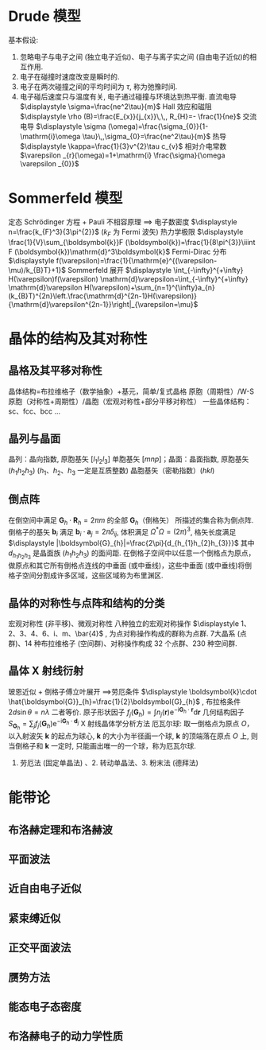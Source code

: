 # **Drude 模型**
基本假设:
1. 忽略电子与电子之间 (独立电子近似)、电子与离子实之间 (自由电子近似)的相互作用.
2. 电子在碰撞时速度改变是瞬时的.
3. 电子在两次碰撞之间的平均时间为 $\displaystyle \tau$, 称为弛豫时间.
4. 电子碰后速度只与温度有关, 电子通过碰撞与环境达到热平衡.
直流电导 $\displaystyle \sigma=\frac{ne^2\tau}{m}$ Hall 效应和磁阻 $\displaystyle \rho (B)=\frac{E_{x}}{j_{x}}\,\,, R_{H}=- \frac{1}{ne}$ 
交流电导 $\displaystyle \sigma (\omega)=\frac{\sigma_{0}}{1-\mathrm{i}\omega \tau}\,,\sigma_{0}=\frac{ne^2\tau}{m}$ 热导 $\displaystyle \kappa=\frac{1}{3}v^{2}\tau c_{v}$
相对介电常数 $\varepsilon _{r}(\omega)=1+\mathrm{i} \frac{\sigma}{\omega \varepsilon _{0}}$
# **Sommerfeld 模型** 
定态 Schrödinger 方程 + Pauli 不相容原理 $\displaystyle \implies$ 电子数密度 $\displaystyle n=\frac{k_{F}^3}{3\pi^{2}}$ ($\displaystyle k_{F}$ 为 Fermi 波矢)
热力学极限 $\displaystyle \frac{1}{V}\sum_{\boldsymbol{k}}F (\boldsymbol{k})=\frac{1}{8\pi^{3}}\iiint F (\boldsymbol{k})\mathrm{d}^3\boldsymbol{k}$
Fermi-Dirac 分布 $\displaystyle f(\varepsilon)=\frac{1}{\mathrm{e}^{(\varepsilon-\mu)/k_{B}T}+1}$
Sommerfeld 展开 $\displaystyle \int_{-\infty}^{+\infty} H(\varepsilon)f(\varepsilon) \mathrm{d}\varepsilon=\int_{-\infty}^{+\infty} \mathrm{d}\varepsilon H(\varepsilon)+\sum_{n=1}^{\infty}a_{n}(k_{B}T)^{2n}\left.\frac{\mathrm{d}^{2n-1}H(\varepsilon)}{\mathrm{d}\varepsilon^{2n-1}}\right|_{\varepsilon=\mu}$
# **晶体的结构及其对称性**
## 晶格及其平移对称性
晶体结构=布拉维格子（数学抽象）+基元，简单/复式晶格
原胞（周期性）/W-S 原胞（对称性+周期性）/晶胞（宏观对称性+部分平移对称性）
一些晶体结构：sc、fcc、bcc ...
## 晶列与晶面
晶列：晶向指数, 原胞基矢 $\displaystyle [l_{1}l_{2}l_{3}]$ 单胞基矢 $\displaystyle [mnp]$；晶面：晶面指数, 原胞基矢 $\displaystyle (h_{1}h_{2}h_{3})$ ($\displaystyle h_{1}、h_{2}、h_{3}$ 一定是互质整数) 晶胞基矢（密勒指数）$\displaystyle (hkl)$
## 倒点阵
在倒空间中满足 $\displaystyle \boldsymbol{G}_{h}\cdot \boldsymbol{R}_{h}=2\pi m$ 的全部 $\displaystyle \boldsymbol{G}_{h}$（倒格矢） 所描述的集合称为倒点阵.
倒格子的基矢 $\displaystyle \boldsymbol{b}_{i}$ 满足 $\displaystyle \boldsymbol{b}_{i}\cdot \boldsymbol{a}_{j}=2\pi \delta_{ij}$, 体积满足 $\displaystyle \Omega^*\Omega=(2\pi)^3$, 格矢长度满足 $\displaystyle |\boldsymbol{G}_{h}|=\frac{2\pi}{d_{h_{1}h_{2}h_{3}}}$ 其中 $\displaystyle d_{h_{1}h_{2}h_{3}}$ 是晶面族 $\displaystyle (h_{1}h_{2}h_{3})$ 的面间距.
在倒格子空间中以任意一个倒格点为原点，做原点和其它所有倒格点连线的中垂面 (或中垂线)，这些中垂面 (或中垂线)将倒格子空间分割成许多区域，这些区域称为布里渊区.
## 晶体的对称性与点阵和结构的分类
宏观对称性 (非平移)、微观对称性
八种独立的宏观对称操作 $\displaystyle 1、2、3、4、6、i、m、\bar{4}$ , 为点对称操作构成的群称为点群.
7大晶系 (点群)、14 种布拉维格子 (空间群)、对称操作构成 32 个点群、230 种空间群.
## 晶体 X 射线衍射
玻恩近似 + 倒格子傅立叶展开 $\displaystyle \implies$劳厄条件 $\displaystyle \boldsymbol{k}\cdot \hat{\boldsymbol{G}}_{h}=\frac{1}{2}\boldsymbol{G}_{h}$ , 布拉格条件 $\displaystyle 2d \sin \theta=n \lambda$ 二者等价.
原子形状因子 $\displaystyle f_{j}(\boldsymbol{G}_{h})=\int n_{j}(\boldsymbol{r})\mathrm{e}^{-\mathrm{i} \boldsymbol{G}_{h}\cdot \boldsymbol{r}}\mathrm{d}\boldsymbol{r}$
几何结构因子 $\displaystyle S_{\boldsymbol{G}_{h}}=\sum_{j}f_{j}(\boldsymbol{G}_{h})\mathrm{e}^{-\mathrm{i}\boldsymbol{G}_{h}\cdot \boldsymbol{d}_{j}}$
X 射线晶体学分析方法
厄瓦尔球: 取一倒格点为原点 $O$，以入射波矢 $\displaystyle \boldsymbol{k}$ 的起点为球心, $\boldsymbol{k}$ 的大小为半径画一个球,  $\displaystyle \boldsymbol{k}$ 的顶端落在原点 $O$ 上, 则当倒格子和 $\displaystyle \boldsymbol{k}$ 一定时, 只能画出唯一的一个球，称为厄瓦尔球.
1. 劳厄法 (固定单晶法) 、2. 转动单晶法、3. 粉末法 (德拜法)
# 能带论
## 布洛赫定理和布洛赫波
## 平面波法
## 近自由电子近似
## 紧束缚近似
## 正交平面波法
## 赝势方法
## 能态电子态密度
## 布洛赫电子的动力学性质